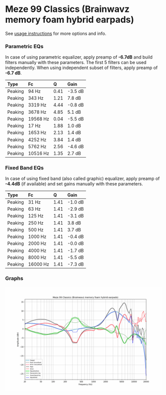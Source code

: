 # Meze 99 Classics (Brainwavz memory foam hybrid earpads)
See [usage instructions](https://github.com/jaakkopasanen/AutoEq#usage) for more options and info.

### Parametric EQs
In case of using parametric equalizer, apply preamp of **-6.7dB** and build filters manually
with these parameters. The first 5 filters can be used independently.
When using independent subset of filters, apply preamp of **-6.7 dB**.

| Type    | Fc       |    Q | Gain    |
|:--------|:---------|:-----|:--------|
| Peaking | 94 Hz    | 0.41 | -3.5 dB |
| Peaking | 343 Hz   | 1.21 | 7.8 dB  |
| Peaking | 3319 Hz  | 4.44 | -0.8 dB |
| Peaking | 3678 Hz  | 4.85 | 5.1 dB  |
| Peaking | 19568 Hz | 0.04 | -5.5 dB |
| Peaking | 17 Hz    | 1.88 | 1.0 dB  |
| Peaking | 1653 Hz  | 2.13 | 1.4 dB  |
| Peaking | 4252 Hz  | 3.84 | 1.4 dB  |
| Peaking | 5762 Hz  | 2.56 | -4.6 dB |
| Peaking | 10516 Hz | 1.35 | 2.7 dB  |

### Fixed Band EQs
In case of using fixed band (also called graphic) equalizer, apply preamp of **-4.4dB**
(if available) and set gains manually with these parameters.

| Type    | Fc       |    Q | Gain    |
|:--------|:---------|:-----|:--------|
| Peaking | 31 Hz    | 1.41 | -1.0 dB |
| Peaking | 63 Hz    | 1.41 | -2.9 dB |
| Peaking | 125 Hz   | 1.41 | -3.1 dB |
| Peaking | 250 Hz   | 1.41 | 3.8 dB  |
| Peaking | 500 Hz   | 1.41 | 3.7 dB  |
| Peaking | 1000 Hz  | 1.41 | -0.4 dB |
| Peaking | 2000 Hz  | 1.41 | -0.0 dB |
| Peaking | 4000 Hz  | 1.41 | -1.7 dB |
| Peaking | 8000 Hz  | 1.41 | -5.5 dB |
| Peaking | 16000 Hz | 1.41 | -7.3 dB |

### Graphs
![](./Meze%2099%20Classics%20(Brainwavz%20memory%20foam%20hybrid%20earpads).png)